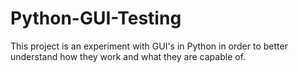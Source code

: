 # Python-GUI-Testing
This project is an experiment with GUI's in Python in order to better understand how they work and what they are capable of.  
